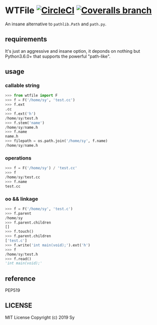 # WTFile [![CircleCI](https://img.shields.io/circleci/project/github/somarlyonks/wtfile/master.svg)](https://circleci.com/gh/somarlyonks/wtfile) [![Coveralls branch](https://codecov.io/gh/somarlyonks/wtfile/branch/master/graph/badge.svg)](https://codecov.io/gh/somarlyonks/wtfile)

An insane alternative to `pathlib.Path` and `path.py`.

## requirements

It's just an aggressive and insane option, it deponds on nothing but Python3.6.0+ that supports the powerful "path-like".

## usage

### callable string

```python
>>> from wtfile import F
>>> f = F('/home/sy', 'test.cc')
>>> f.ext
.cc
>>> f.ext('h')
/home/sy/test.h
>>> f.stem('name')
/home/sy/name.h
>>> f.name
name.h
>>> filepath = os.path.join('/home/sy', f.name)
/home/sy/name.h
```

### operations

```python
>>> f = F('/home/sy') / 'test.cc'
>>> f
/home/sy/test.cc
>>> f.name
test.cc
```

### oo && linkage

```python
>>> f = F('/home/sy', 'test.c')
>>> f.parent
/home/sy
>>> f.parent.children
[]
>>> f.touch()
>>> f.parent.children
['test.c']
>>> f.write('int main(void);').ext('h')
>>> f
/home/sy/test.h
>>> f.read()
'int main(void);'
```

## reference

PEP519

## LICENSE

MIT License Copyright (c) 2019 Sy
